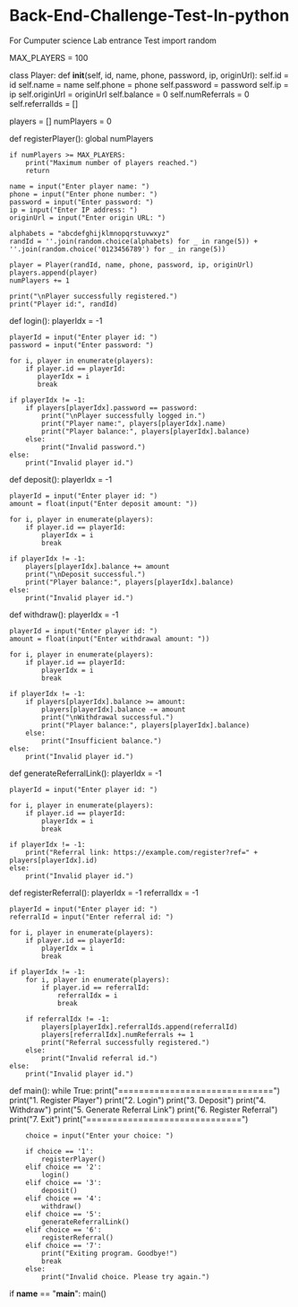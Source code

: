 # Back-End-Challenge-Test-In-python
For Cumputer science Lab entrance Test
import random

MAX_PLAYERS = 100

class Player:
    def __init__(self, id, name, phone, password, ip, originUrl):
        self.id = id
        self.name = name
        self.phone = phone
        self.password = password
        self.ip = ip
        self.originUrl = originUrl
        self.balance = 0
        self.numReferrals = 0
        self.referralIds = []

players = []
numPlayers = 0

def registerPlayer():
    global numPlayers
    
    if numPlayers >= MAX_PLAYERS:
        print("Maximum number of players reached.")
        return
    
    name = input("Enter player name: ")
    phone = input("Enter phone number: ")
    password = input("Enter password: ")
    ip = input("Enter IP address: ")
    originUrl = input("Enter origin URL: ")
    
    alphabets = "abcdefghijklmnopqrstuvwxyz"
    randId = ''.join(random.choice(alphabets) for _ in range(5)) + ''.join(random.choice('0123456789') for _ in range(5))
    
    player = Player(randId, name, phone, password, ip, originUrl)
    players.append(player)
    numPlayers += 1
    
    print("\nPlayer successfully registered.")
    print("Player id:", randId)

def login():
    playerIdx = -1
    
    playerId = input("Enter player id: ")
    password = input("Enter password: ")
    
    for i, player in enumerate(players):
        if player.id == playerId:
           playerIdx = i
           break

    if playerIdx != -1:
        if players[playerIdx].password == password:
            print("\nPlayer successfully logged in.")
            print("Player name:", players[playerIdx].name)
            print("Player balance:", players[playerIdx].balance)
        else:
            print("Invalid password.")
    else:
        print("Invalid player id.")

def deposit():
    playerIdx = -1
    
    playerId = input("Enter player id: ")
    amount = float(input("Enter deposit amount: "))
    
    for i, player in enumerate(players):
        if player.id == playerId:
            playerIdx = i
            break
    
    if playerIdx != -1:
        players[playerIdx].balance += amount
        print("\nDeposit successful.")
        print("Player balance:", players[playerIdx].balance)
    else:
        print("Invalid player id.")

def withdraw():
    playerIdx = -1
    
    playerId = input("Enter player id: ")
    amount = float(input("Enter withdrawal amount: "))
    
    for i, player in enumerate(players):
        if player.id == playerId:
            playerIdx = i
            break
    
    if playerIdx != -1:
        if players[playerIdx].balance >= amount:
            players[playerIdx].balance -= amount
            print("\nWithdrawal successful.")
            print("Player balance:", players[playerIdx].balance)
        else:
            print("Insufficient balance.")
    else:
        print("Invalid player id.")

def generateReferralLink():
    playerIdx = -1
    
    playerId = input("Enter player id: ")
    
    for i, player in enumerate(players):
        if player.id == playerId:
            playerIdx = i
            break
    
    if playerIdx != -1:
        print("Referral link: https://example.com/register?ref=" + players[playerIdx].id)
    else:
        print("Invalid player id.")

def registerReferral():
    playerIdx = -1
    referralIdx = -1
    
    playerId = input("Enter player id: ")
    referralId = input("Enter referral id: ")
    
    for i, player in enumerate(players):
        if player.id == playerId:
            playerIdx = i
            break
    
    if playerIdx != -1:
        for i, player in enumerate(players):
            if player.id == referralId:
                referralIdx = i
                break
        
        if referralIdx != -1:
            players[playerIdx].referralIds.append(referralId)
            players[referralIdx].numReferrals += 1
            print("Referral successfully registered.")
        else:
            print("Invalid referral id.")
    else:
        print("Invalid player id.")

def main():
    while True:
        print("==============================")
        print("1. Register Player")
        print("2. Login")
        print("3. Deposit")
        print("4. Withdraw")
        print("5. Generate Referral Link")
        print("6. Register Referral")
        print("7. Exit")
        print("==============================")
        
        choice = input("Enter your choice: ")
        
        if choice == '1':
            registerPlayer()
        elif choice == '2':
            login()
        elif choice == '3':
            deposit()
        elif choice == '4':
            withdraw()
        elif choice == '5':
            generateReferralLink()
        elif choice == '6':
            registerReferral()
        elif choice == '7':
            print("Exiting program. Goodbye!")
            break
        else:
            print("Invalid choice. Please try again.")

if __name__ == "__main__":
    main()
